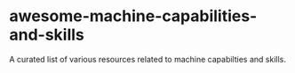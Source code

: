 # awesome-machine-capabilities-and-skills
A curated list of various resources related to machine capabilties and skills.

